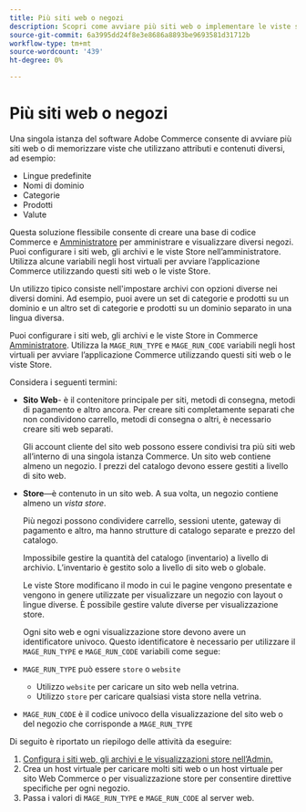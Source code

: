 ```yaml
---
title: Più siti web o negozi
description: Scopri come avviare più siti web o implementare le viste store con diverse opzioni, domini e contenuti.
source-git-commit: 6a3995dd24f8e3e8686a8893be9693581d31712b
workflow-type: tm+mt
source-wordcount: '439'
ht-degree: 0%

---
```



# Più siti web o negozi

Una singola istanza del software Adobe Commerce consente di avviare più siti web o di memorizzare viste che utilizzano attributi e contenuti diversi, ad esempio:

- Lingue predefinite
- Nomi di dominio
- Categorie
- Prodotti
- Valute

Questa soluzione flessibile consente di creare una base di codice Commerce e [Amministratore](https://glossary.magento.com/magento-admin) per amministrare e visualizzare diversi negozi. Puoi configurare i siti web, gli archivi e le viste Store nell’amministratore. Utilizza alcune variabili negli host virtuali per avviare l’applicazione Commerce utilizzando questi siti web o le viste Store.

Un utilizzo tipico consiste nell&#39;impostare archivi con opzioni diverse nei diversi domini. Ad esempio, puoi avere un set di categorie e prodotti su un dominio e un altro set di categorie e prodotti su un dominio separato in una lingua diversa.

Puoi configurare i siti web, gli archivi e le viste Store in Commerce [Amministratore](https://glossary.magento.com/admin). Utilizza la `MAGE_RUN_TYPE` e `MAGE_RUN_CODE` variabili negli host virtuali per avviare l’applicazione Commerce utilizzando questi siti web o le viste Store.

Considera i seguenti termini:

- **Sito Web**- è il contenitore principale per siti, metodi di consegna, metodi di pagamento e altro ancora. Per creare siti completamente separati che non condividono carrello, metodi di consegna o altri, è necessario creare siti web separati.

   Gli account cliente del sito web possono essere condivisi tra più siti web all’interno di una singola istanza Commerce. Un sito web contiene almeno un negozio. I prezzi del catalogo devono essere gestiti a livello di sito web.

- **Store**—è contenuto in un sito web. A sua volta, un negozio contiene almeno un *vista store*.

   Più negozi possono condividere carrello, sessioni utente, gateway di pagamento e altro, ma hanno strutture di catalogo separate e prezzo del catalogo.

   Impossibile gestire la quantità del catalogo (inventario) a livello di archivio. L’inventario è gestito solo a livello di sito web o globale.

   Le viste Store modificano il modo in cui le pagine vengono presentate e vengono in genere utilizzate per visualizzare un negozio con layout o lingue diverse. È possibile gestire valute diverse per visualizzazione store.

   Ogni sito web e ogni visualizzazione store devono avere un identificatore univoco. Questo identificatore è necessario per utilizzare il `MAGE_RUN_TYPE` e `MAGE_RUN_CODE` variabili come segue:

- `MAGE_RUN_TYPE` può essere `store` o `website`

   - Utilizzo `website` per caricare un sito web nella vetrina.
   - Utilizzo `store` per caricare qualsiasi vista store nella vetrina.

- `MAGE_RUN_CODE` è il codice univoco della visualizzazione del sito web o del negozio che corrisponde a `MAGE_RUN_TYPE`

Di seguito è riportato un riepilogo delle attività da eseguire:

1. [Configura i siti web, gli archivi e le visualizzazioni store nell’Admin.](ms-admin.md)
1. Crea un host virtuale per caricare molti siti web o un host virtuale per sito Web Commerce o per visualizzazione store per consentire direttive specifiche per ogni negozio.
1. Passa i valori di `MAGE_RUN_TYPE` e `MAGE_RUN_CODE` al server web.
